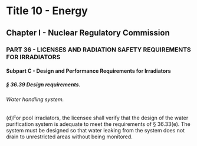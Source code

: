 
# Title 10 - Energy
## Chapter I - Nuclear Regulatory Commission
### PART 36 - LICENSES AND RADIATION SAFETY REQUIREMENTS FOR IRRADIATORS
#### Subpart C - Design and Performance Requirements for Irradiators
##### § 36.39 Design requirements.
###### Water handling system.

(d)For pool irradiators, the licensee shall verify that the design of the water purification system is adequate to meet the requirements of § 36.33(e). The system must be designed so that water leaking from the system does not drain to unrestricted areas without being monitored.

